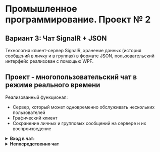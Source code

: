 # Промышленное программирование. Проект № 2

## Вариант 3: Чат SignalR + JSON
Технология клиент-сервер SignalR, хранение данных (история сообщений в личку и в группах) в формате JSON, 
пользовательский интерфейс реализован с помощью WPF.

## Проект - многопользовательский чат в режиме реального времени
Реализованный функционал:
* Сервер, который может одновременно обслуживать нескольких пользователей
* Графический клиент
* Сохранение личных и групповых сообщений на сервере и их воспроизведение

<details>
  <summary><strong>Вход в чат: </strong></summary>
  <p></p>
  ![alt text](login_menu.jpg)
  
</details>

<details>
  <summary><strong>Непосредственно чат</strong></summary>
  <p></p>
  ![alt text](main_chat.jpg)
  
</details>

